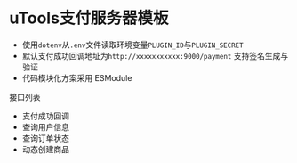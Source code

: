 # uTools支付服务器模板

- 使用`dotenv`从`.env`文件读取环境变量`PLUGIN_ID`与`PLUGIN_SECRET`
- 默认支付成功回调地址为`http://xxxxxxxxxxx:9000/payment` 支持签名生成与验证
- 代码模块化方案采用 ESModule

接口列表

- 支付成功回调
- 查询用户信息
- 查询订单状态
- 动态创建商品
